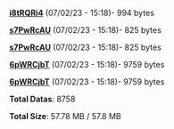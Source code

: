 [**i8tRQRi4**](/data/i8tRQRi4.txt) (07/02/23 - 15:18)- 994 bytes

[**s7PwRcAU**](/data/s7PwRcAU.txt) (07/02/23 - 15:18)- 825 bytes

[**s7PwRcAU**](/data/s7PwRcAU.txt) (07/02/23 - 15:18)- 825 bytes

[**6pWRCjbT**](/data/6pWRCjbT.txt) (07/02/23 - 15:18)- 9759 bytes

[**6pWRCjbT**](/data/6pWRCjbT.txt) (07/02/23 - 15:18)- 9759 bytes

**Total Datas**: 8758

**Total Size**: 57.78 MB / 57.8 MB